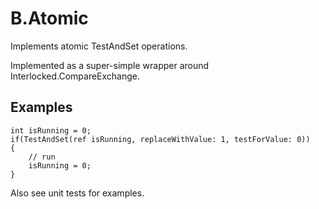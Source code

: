 # B.Atomic
Implements atomic TestAndSet operations.

Implemented as a super-simple wrapper around Interlocked.CompareExchange.

## Examples

	int isRunning = 0;
	if(TestAndSet(ref isRunning, replaceWithValue: 1, testForValue: 0))
	{
		// run
		isRunning = 0;
	}

Also see unit tests for examples.
